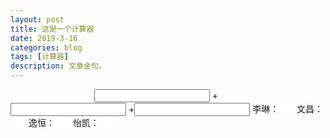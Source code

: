 ```yaml
---
layout: post
title: 这是一个计算器
date: 2019-3-16
categories: blog
tags: [计算器]
description: 文章金句。
---
```


<html>
    <head>
    <meta http-equiv="Content-Type" content="text/html; charset=utf-8" /> 
        <title>emmm</title>
        <script type="text/javascript">
        function sum(obj) {
var z = document.getElementById("z");
var a = document.getElementById("a");
var b = document.getElementById("b");
if(a.value!=''&&b.value!='')
{
h.value=parseInt(z.value)+parseInt(a.value)+parseInt(b.value);
}
        }
        </script>
    </head>
    <body>
<input type="text" id="z" onkeyup="sum(this);" />
+<input type="text" id="a" onkeyup="sum(this);" />
+<input type="text" id="b" onkeyup="sum(this);" />  
李琳：<input type='text' id='h' style="border:0px solid white; width:25px" />
文昌：<input type='text' id='h' style="border:0px solid white; width:25px" />
逸恒：<input type='text' id='h' style="border:0px solid white; width:25px" />
怡凯：<input type='text' id='h' style="border:0px solid white; width:25px" />
    </body>
 
</html>

